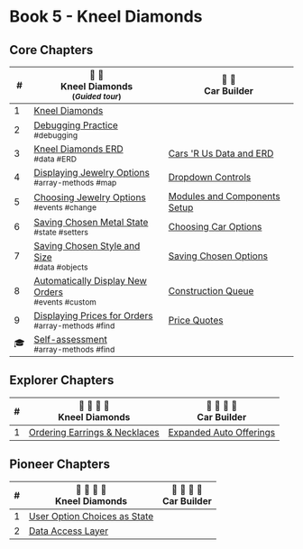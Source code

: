 # Book 5 - Kneel Diamonds

## Core Chapters

| # | 💎 💍  <br/> Kneel Diamonds<br/><sub>(_Guided tour_)</sub> |  🚙 🚗 <br/> Car Builder |
|--|--|--|
| 1 | [Kneel Diamonds](./chapters/KD_NARRATIVE.md) |  |
| 2 | [Debugging Practice](./chapters/KD_DEBUGGING.md) <br/> <sub style="font-size:0.85rem;">#debugging</sub> |  |
| 3 | [Kneel Diamonds ERD](./chapters/KD_ERD.md) <br/> <sub style="font-size:0.85rem;">#data #ERD</sub> | [Cars 'R Us Data and ERD](./chapters/CB_SETUP.md) |
| 4 | [Displaying Jewelry Options](./chapters/KD_RADIO_BUTTONS.md) <br/> <sub style="font-size:0.85rem;">#array-methods #map</sub> | [Dropdown Controls](./chapters/CB_SELECT_ELEMENTS.md) |
| 5 | [Choosing Jewelry Options](./chapters/KD_CHANGE_EVENTS.md) <br/> <sub style="font-size:0.85rem;">#events #change</sub> | [Modules and Components Setup](./chapters/CB_RADIO_BUTTONS.md) |
| 6 | [Saving Chosen Metal State](./chapters/KD_SETTING_STATE.md) <br/> <sub style="font-size:0.85rem;">#state #setters</sub> | [Choosing Car Options](./chapters/CB_CHANGE_LISTENERS.md) |
| 7 | [Saving Chosen Style and Size](./chapters/KD_SETTING_OTHER_STATE.md) <br/> <sub style="font-size:0.85rem;">#data #objects</sub> | [Saving Chosen Options](./chapters/CB_SETTING_STATE.md) |
| 8 | [Automatically Display New Orders](./chapters/KD_STATECHANGED_EVENT.md) <br/> <sub style="font-size:0.85rem;">#events #custom</sub> | [Construction Queue](./chapters/CB_SHOWING_UPDATED_STATE.md) |
| 9 | [Displaying Prices for Orders](./chapters/KD_ORDER_PRICE.md) <br/> <sub style="font-size:0.85rem;">#array-methods #find</sub> | [Price Quotes](./chapters/CB_BUILD_COST.md) |
| 🎓 | [Self-assessment](./chapters/BOOK_4_ASSESSMENT.md) <br/> <sub style="font-size:0.85rem;">#array-methods #find</sub> |  |

## Explorer Chapters

| # | 💎 💍 💎 💍 <br/> Kneel Diamonds |  🚙 🚗 🚙 🚗 <br/> Car Builder |
|--|--|--|
| 1 | [Ordering Earrings &amp; Necklaces](./chapters/KD_EARRINGS.md) | [Expanded Auto Offerings](./chapters/CB_MORE_FACTORIES.md) |

## Pioneer Chapters

| # | 💎 💍 💎 💍 <br/> Kneel Diamonds |  🚙 🚗 🚙 🚗 <br/> Car Builder |
|--|--|--|
| 1 | [User Option Choices as State](./chapters/KD_ADVANCED_STATE.md) |  |
| 2 | [Data Access Layer](./chapters/KD_DAL.md) |  |
